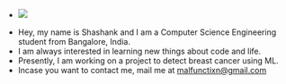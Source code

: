 - <img src="https://komarev.com/ghpvc/?username=malfunctixn">
<!-- <!-- - <img src="img/250.png"> -->

- Hey, my name is Shashank and I am a Computer Science Engineering student from Bangalore, India.
- I am always interested in learning new things about code and life.
- Presently, I am working on a project to detect breast cancer using ML.
- Incase you want to contact me, mail me at malfunctixn@gmail.com


<!--### stats
![Github stats](https://github-readme-stats.vercel.app/api?username=malfunctixn&count_private=true&show_icons=true&title_color=333&icon_color=333)
 -->
